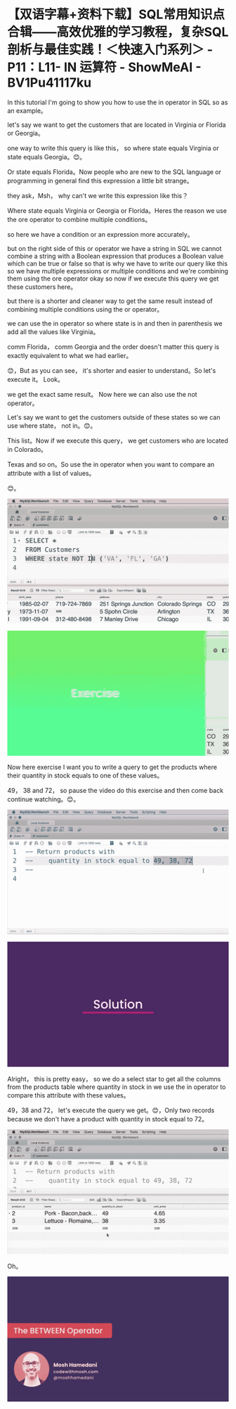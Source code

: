 # 【双语字幕+资料下载】SQL常用知识点合辑——高效优雅的学习教程，复杂SQL剖析与最佳实践！＜快速入门系列＞ - P11：L11- IN 运算符 - ShowMeAI - BV1Pu41117ku

In this tutorial I'm going to show you how to use the in operator in SQL so as an example。

 let's say we want to get the customers that are located in Virginia or Florida or Georgia。

 one way to write this query is like this， so where state equals Virginia or state equals Georgia。😊。

Or state equals Florida。Now people who are new to the SQL language or programming in general find this expression a little bit strange。

 they ask，Msh， why can't we write this expression like this？

Where state equals Virginia or Georgia or Florida。Heres the reason we use the ore operator to combine multiple conditions。

 so here we have a condition or an expression more accurately。

 but on the right side of this or operator we have a string in SQL we cannot combine a string with a Boolean expression that produces a Boolean value which can be true or false so that is why we have to write our query like this so we have multiple expressions or multiple conditions and we're combining them using the ore operator okay so now if we execute this query we get these customers here。

 but there is a shorter and cleaner way to get the same result instead of combining multiple conditions using the or operator。

 we can use the in operator so where state is in and then in parenthesis we add all the values like Virginia。

 comm Florida， comm Georgia and the order doesn't matter this query is exactly equivalent to what we had earlier。

😊，But as you can see， it's shorter and easier to understand。So let's execute it。 Look。

 we get the exact same result。 Now here we can also use the not operator。

 Let's say we want to get the customers outside of these states so we can use where state， not in。😊。

This list。Now if we execute this query， we get customers who are located in Colorado。

 Texas and so on。So use the in operator when you want to compare an attribute with a list of values。

😊。

![](img/eab35ec39c882c6373782cbccb455f23_1.png)

![](img/eab35ec39c882c6373782cbccb455f23_2.png)

Now here exercise I want you to write a query to get the products where their quantity in stock equals to one of these values。

 49， 38 and 72， so pause the video do this exercise and then come back continue watching。😊。



![](img/eab35ec39c882c6373782cbccb455f23_4.png)

![](img/eab35ec39c882c6373782cbccb455f23_5.png)

Alright， this is pretty easy， so we do a select star to get all the columns from the products table where quantity in stock in we use the in operator to compare this attribute with these values。

 49，38 and 72， let's execute the query we get。😊，Only two records because we don't have a product with quantity in stock equal to 72。



![](img/eab35ec39c882c6373782cbccb455f23_7.png)

Oh。

![](img/eab35ec39c882c6373782cbccb455f23_9.png)